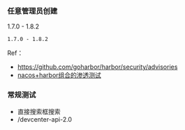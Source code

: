 ### 任意管理员创建
1.7.0 - 1.8.2
```
1.7.0 - 1.8.2
```


Ref：
- https://github.com/goharbor/harbor/security/advisories
- [nacos+harbor组合的渗透测试](https://blog.csdn.net/weixin_42877383/article/details/121560321)



### 常规测试
- 直接搜索框搜索
- /devcenter-api-2.0
